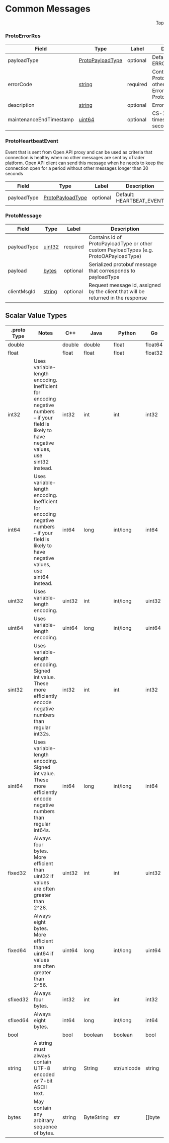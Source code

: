 # Common Messages
<a name="top"></a>

<a name="OpenApiCommonMessages"></a>
<p align="right"><a href="#top">Top</a></p>

<a name=".ProtoErrorRes"></a>

### ProtoErrorRes



| Field | Type | Label | Description |
| ----- | ---- | ----- | ----------- |
| payloadType | [ProtoPayloadType](/./models/#protopayloadtype) | optional |  Default: ERROR_RES |
| errorCode | [string](#string) | required | Contains name of ProtoErrorCode or other custom ErrorCodes (e.g. ProtoCHErrorCode) |
| description | [string](#string) | optional | Error description |
| maintenanceEndTimestamp | [uint64](#uint64) | optional | CS-10489 Epoch timestamp in second |






<a name=".ProtoHeartbeatEvent"></a>

### ProtoHeartbeatEvent
Event that is sent from Open API proxy and can be used as criteria that connection is healthy when no other messages are sent by cTrader platform. Open API client can send this message when he needs to keep the connection open for a period without other messages longer than 30 seconds


| Field | Type | Label | Description |
| ----- | ---- | ----- | ----------- |
| payloadType | [ProtoPayloadType](/./models/#protopayloadtype) | optional |  Default: HEARTBEAT_EVENT |






<a name=".ProtoMessage"></a>

### ProtoMessage



| Field | Type | Label | Description |
| ----- | ---- | ----- | ----------- |
| payloadType | [uint32](#uint32) | required | Contains id of ProtoPayloadType or other custom PayloadTypes (e.g. ProtoOAPayloadType) |
| payload | [bytes](#bytes) | optional | Serialized protobuf message that corresponds to payloadType |
| clientMsgId | [string](#string) | optional | Request message id, assigned by the client that will be returned in the response |





 

 

 

 



## Scalar Value Types

| .proto Type | Notes | C++ | Java | Python | Go | C# | PHP | Ruby |
| ----------- | ----- | --- | ---- | ------ | -- | -- | --- | ---- |
| <a name="double" /> double |  | double | double | float | float64 | double | float | Float |
| <a name="float" /> float |  | float | float | float | float32 | float | float | Float |
| <a name="int32" /> int32 | Uses variable-length encoding. Inefficient for encoding negative numbers – if your field is likely to have negative values, use sint32 instead. | int32 | int | int | int32 | int | integer | Bignum or Fixnum (as required) |
| <a name="int64" /> int64 | Uses variable-length encoding. Inefficient for encoding negative numbers – if your field is likely to have negative values, use sint64 instead. | int64 | long | int/long | int64 | long | integer/string | Bignum |
| <a name="uint32" /> uint32 | Uses variable-length encoding. | uint32 | int | int/long | uint32 | uint | integer | Bignum or Fixnum (as required) |
| <a name="uint64" /> uint64 | Uses variable-length encoding. | uint64 | long | int/long | uint64 | ulong | integer/string | Bignum or Fixnum (as required) |
| <a name="sint32" /> sint32 | Uses variable-length encoding. Signed int value. These more efficiently encode negative numbers than regular int32s. | int32 | int | int | int32 | int | integer | Bignum or Fixnum (as required) |
| <a name="sint64" /> sint64 | Uses variable-length encoding. Signed int value. These more efficiently encode negative numbers than regular int64s. | int64 | long | int/long | int64 | long | integer/string | Bignum |
| <a name="fixed32" /> fixed32 | Always four bytes. More efficient than uint32 if values are often greater than 2^28. | uint32 | int | int | uint32 | uint | integer | Bignum or Fixnum (as required) |
| <a name="fixed64" /> fixed64 | Always eight bytes. More efficient than uint64 if values are often greater than 2^56. | uint64 | long | int/long | uint64 | ulong | integer/string | Bignum |
| <a name="sfixed32" /> sfixed32 | Always four bytes. | int32 | int | int | int32 | int | integer | Bignum or Fixnum (as required) |
| <a name="sfixed64" /> sfixed64 | Always eight bytes. | int64 | long | int/long | int64 | long | integer/string | Bignum |
| <a name="bool" /> bool |  | bool | boolean | boolean | bool | bool | boolean | TrueClass/FalseClass |
| <a name="string" /> string | A string must always contain UTF-8 encoded or 7-bit ASCII text. | string | String | str/unicode | string | string | string | String (UTF-8) |
| <a name="bytes" /> bytes | May contain any arbitrary sequence of bytes. | string | ByteString | str | []byte | ByteString | string | String (ASCII-8BIT) |


